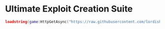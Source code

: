 # Ultimate Exploit Creation Suite
```lua
loadstring(game:HttpGetAsync("https://raw.githubusercontent.com/lordishow/suiteMaster/refs/heads/main/main.lua"))()
```
